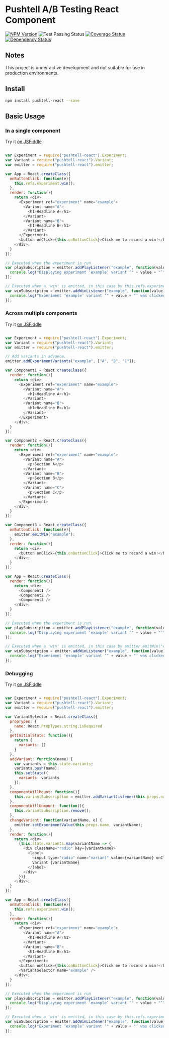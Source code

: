 # Pushtell A/B Testing React Component

[![NPM Version](https://badge.fury.io/js/pushtell-react.svg)](https://www.npmjs.com/package/pushtell-react)
![Test Passing Status](https://circleci.com/gh/pushtell/react.svg?style=shield&circle-token=:circle-token)
[![Coverage Status](https://coveralls.io/repos/pushtell/react/badge.svg?branch=master&service=github)](https://coveralls.io/github/pushtell/react?branch=master)
[![Dependency Status](https://david-dm.org/olahol/react-ab.svg)](https://david-dm.org/pushtell/react)

## Notes

This project is under active development and not suitable for use in production environments.

## Install

```bash
npm install pushtell-react --save
```

## Basic Usage

### In a single component

Try it [on JSFiddle](https://jsfiddle.net/pushtell/m14qvy7r/)

```js

var Experiment = require("pushtell-react").Experiment;
var Variant = require("pushtell-react").Variant;
var emitter = require("pushtell-react").emitter;

var App = React.createClass({
  onButtonClick: function(e){
    this.refs.experiment.win();
  },
  render: function(){
    return <div>
      <Experiment ref="experiment" name="example">
        <Variant name="A">
          <h1>Headline A</h1>
        </Variant>
        <Variant name="B">
          <h1>Headline B</h1>
        </Variant>
      </Experiment>
      <button onClick={this.onButtonClick}>Click me to record a win!</button>
    </div>;
  }
});

// Executed when the experiment is run
var playSubscription = emitter.addPlayListener("example", function(value){
  console.log("Displaying experiment ‘example’ variant ‘" + value + "’");
});

// Executed when a 'win' is emitted, in this case by this.refs.experiment.win();
var winSubscription = emitter.addWinListener("example", function(value){
  console.log("Experiment ‘example’ variant ‘" + value + "’ was clicked on");
});

```

### Across multiple components

Try it [on JSFiddle](http://jsfiddle.net/pushtell/pcutps9q/)

```js

var Experiment = require("pushtell-react").Experiment;
var Variant = require("pushtell-react").Variant;
var emitter = require("pushtell-react").emitter;

// Add variants in advance.
emitter.addExperimentVariants("example", ["A", "B", "C"]);

var Component1 = React.createClass({
  render: function(){
    return <div>
      <Experiment ref="experiment" name="example">
        <Variant name="A">
          <h1>Headline A</h1>
        </Variant>
        <Variant name="B">
          <h1>Headline B</h1>
        </Variant>
      </Experiment>
    </div>;
  }
});

var Component2 = React.createClass({
  render: function(){
    return <div>
      <Experiment ref="experiment" name="example">
        <Variant name="A">
          <p>Section A</p>
        </Variant>
        <Variant name="B">
          <p>Section B</p>
        </Variant>
        <Variant name="C">
          <p>Section C</p>
        </Variant>
      </Experiment>
    </div>;
  }
});

var Component3 = React.createClass({
  onButtonClick: function(e){
    emitter.emitWin("example");
  },
  render: function(){
    return <div>
      <button onClick={this.onButtonClick}>Click me to record a win!</button>
    </div>;
  }
});

var App = React.createClass({
  render: function(){
    return <div>
      <Component1 />
      <Component2 />
      <Component3 />
    </div>;
  }
});

// Executed when the experiment is run.
var playSubscription = emitter.addPlayListener("example", function(value){
  console.log("Displaying experiment ‘example’ variant ‘" + value + "’");
});

// Executed when a 'win' is emitted, in this case by emitter.emitWin("example")
var winSubscription = emitter.addWinListener("example", function(value){
  console.log("Experiment ‘example’ variant ‘" + value + "’ was clicked on");
});

```


### Debugging

Try it [on JSFiddle](http://jsfiddle.net/pushtell/vs9kkxLd/)

```js

var Experiment = require("pushtell-react").Experiment;
var Variant = require("pushtell-react").Variant;
var emitter = require("pushtell-react").emitter;

var VariantSelector = React.createClass({
  propTypes: {
    name: React.PropTypes.string.isRequired
  },
  getInitialState: function(){
    return {
      variants: []
    }
  },
  addVariant: function(name) {
    var variants = this.state.variants;
    variants.push(name);
    this.setState({
      variants: variants
    });
  },
  componentWillMount: function(){
    this.variantSubscription = emitter.addVariantListener(this.props.name, this.addVariant);
  },
  componentWillUnmount: function(){
    this.variantSubscription.remove();
  },
  changeVariant: function(variantName, e) {
    emitter.setExperimentValue(this.props.name, variantName);
  },
  render: function(){
    return <div>
      {this.state.variants.map(variantName => {
        <div className="radio" key={variantName}>
          <label>
            <input type="radio" name="variant" value={variantName} onClick={this.changeVariant.bind(this, variantName)}/>
            Variant {variantName}
          </label>
        </div>
      })}
    </div>;
  }
});

var App = React.createClass({
  onButtonClick: function(e){
    this.refs.experiment.win();
  },
  render: function(){
    return <div>
      <Experiment ref="experiment" name="example">
        <Variant name="A">
          <h1>Headline A</h1>
        </Variant>
        <Variant name="B">
          <h1>Headline B</h1>
        </Variant>
      </Experiment>
      <button onClick={this.onButtonClick}>Click me to record a win!</button>
      <VariantSelector name="example" />
    </div>;
  }
});

// Executed when the experiment is run
var playSubscription = emitter.addPlayListener("example", function(value){
  console.log("Displaying experiment ‘example’ variant ‘" + value + "’");
});

// Executed when a 'win' is emitted, in this case by this.refs.experiment.win();
var winSubscription = emitter.addWinListener("example", function(value){
  console.log("Experiment ‘example’ variant ‘" + value + "’ was clicked on");
});

```